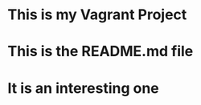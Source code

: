 <h1>This is my Vagrant Project</h1>
<h1>This is the README.md file</h1>
<h1>It is an interesting one</h1>

